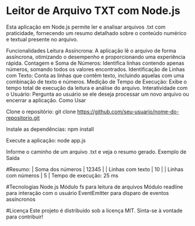 # Leitor de Arquivo TXT com Node.js
Esta aplicação em Node.js permite ler e analisar arquivos .txt com praticidade, fornecendo um resumo detalhado sobre o conteúdo numérico e textual presente no arquivo.

Funcionalidades
Leitura Assíncrona: A aplicação lê o arquivo de forma assíncrona, otimizando o desempenho e proporcionando uma experiência rápida.
Contagem e Soma de Números: Identifica linhas contendo apenas números, somando todos os valores encontrados.
Identificação de Linhas com Texto: Conta as linhas que contêm texto, incluindo aquelas com uma combinação de texto e números.
Medição de Tempo de Execução: Exibe o tempo total de execução da leitura e análise do arquivo.
Interatividade com o Usuário: Pergunta ao usuário se ele deseja processar um novo arquivo ou encerrar a aplicação.
Como Usar

Clone o repositório:
git clone https://github.com/seu-usuario/nome-do-repositorio.git

Instale as dependências:
npm install

Execute a aplicação:
node app.js

Informe o caminho de um arquivo .txt e veja o resumo gerado.
Exemplo de Saída

#Resumo:
| Soma dos números       | 12345           |
| Linhas com texto       | 10              |
| Linhas com números     | 5               |
Tempo de execução: 25 ms

#Tecnologias
Node.js
Módulo fs para leitura de arquivos
Módulo readline para interação com o usuário
EventEmitter para disparo de eventos assíncronos

#Licença
Este projeto é distribuído sob a licença MIT. Sinta-se à vontade para contribuir!
